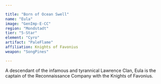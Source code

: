 ```yaml
---

title: "Born of Ocean Swell"
name: "Eula"
image: "GenImp-E-CC"
region: "Mondstadt"
tier: "5-Star"
element: "Cyro"
artifact: "PaleFlame"
affiliation: Knights of Favonius
weapon: "SongPines"

---
```


A descendant of the infamous and tyrannical Lawrence Clan, Eula is the captain of the Reconnaissance Company with the Knights of Favonius.